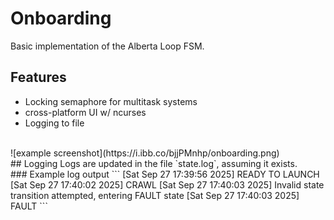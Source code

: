 # Onboarding
Basic implementation of the Alberta Loop FSM.
<br>
## Features
- Locking semaphore for multitask systems
- cross-platform UI w/ ncurses
- Logging to file

<br>
![example screenshot](https://i.ibb.co/bjjPMnhp/onboarding.png)
<br>
## Logging
Logs are updated in the file `state.log`, assuming it exists.
<br>
### Example log output
```
[Sat Sep 27 17:39:56 2025] READY TO LAUNCH
[Sat Sep 27 17:40:02 2025] CRAWL
[Sat Sep 27 17:40:03 2025] Invalid state transition attempted, entering FAULT state
[Sat Sep 27 17:40:03 2025] FAULT
```
